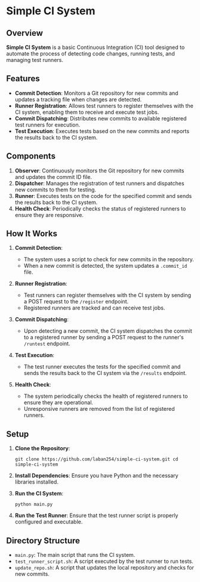 # Simple CI System

## Overview

 **Simple CI System** is a basic Continuous Integration (CI) tool designed to automate the process of detecting code changes, running tests, and managing test runners. 

## Features

-   **Commit Detection**: Monitors a Git repository for new commits and updates a tracking file when changes are detected.
-   **Runner Registration**: Allows test runners to register themselves with the CI system, enabling them to receive and execute test jobs.
-   **Commit Dispatching**: Distributes new commits to available registered test runners for execution.
-   **Test Execution**: Executes tests based on the new commits and reports the results back to the CI system.

## Components

1.  **Observer**: Continuously monitors the Git repository for new commits and updates the commit ID file.
2.  **Dispatcher**: Manages the registration of test runners and dispatches new commits to them for testing.
3.  **Runner**: Executes tests on the code for the specified commit and sends the results back to the CI system.
4.  **Health Check**: Periodically checks the status of registered runners to ensure they are responsive.

## How It Works

1.  **Commit Detection**:
    
    -   The system uses a script to check for new commits in the repository.
    -   When a new commit is detected, the system updates a `.commit_id` file.
2.  **Runner Registration**:
    
    -   Test runners can register themselves with the CI system by sending a POST request to the `/register` endpoint.
    -   Registered runners are tracked and can receive test jobs.
3.  **Commit Dispatching**:
    
    -   Upon detecting a new commit, the CI system dispatches the commit to a registered runner by sending a POST request to the runner's `/runtest` endpoint.
4.  **Test Execution**:
    
    -   The test runner executes the tests for the specified commit and sends the results back to the CI system via the `/results` endpoint.
5.  **Health Check**:
    
    -   The system periodically checks the health of registered runners to ensure they are operational.
    -   Unresponsive runners are removed from the list of registered runners.

## Setup

1.  **Clone the Repository**:

    
    `git clone https://github.com/laban254/simple-ci-system.git
    cd simple-ci-system` 
    
2.  **Install Dependencies**: Ensure you have Python and the necessary libraries installed.
    
3.  **Run the CI System**:
    

    
    `python main.py` 
    
4.  **Run the Test Runner**: Ensure that the test runner script is properly configured and executable.
    

## Directory Structure

-   `main.py`: The main script that runs the CI system.
-   `test_runner_script.sh`: A script executed by the test runner to run tests.
-   `update_repo.sh`: A script that updates the local repository and checks for new commits.

